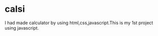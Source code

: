 # calsi
I had made calculator by using html,css,javascript.This is my 1st project using javascript.
